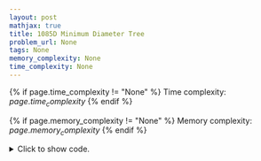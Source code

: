 ```yaml
---
layout: post
mathjax: true
title: 1085D Minimum Diameter Tree
problem_url: None
tags: None
memory_complexity: None
time_complexity: None
---
```




{% if page.time_complexity != "None" %}
Time complexity: ${{ page.time_complexity }}$
{% endif %}

{% if page.memory_complexity != "None" %}
Memory complexity: ${{ page.memory_complexity }}$
{% endif %}

<details>
<summary>
<p style="display:inline">Click to show code.</p>
</summary>
```cpp
{% raw %}
using namespace std;
using ll = long long;
using ii = pair<int, int>;
using vi = vector<int>;
int const NMAX = 1e5 + 11;
int n, s, deg[NMAX];
vi g[NMAX];
void dfs(int u, int p)
{
    deg[u] = 0;
    for (auto v : g[u])
    {
        deg[u]++;
        if (v != p)
            dfs(v, u);
    }
}
int main(void)
{
    cin >> n >> s;
    for (int i = 0; i < n - 1; ++i)
    {
        int u, v;
        cin >> u >> v;
        g[u].push_back(v);
        g[v].push_back(u);
    }
    dfs(1, 0);
    int l = count_if(deg + 1, deg + n + 1, [](int d) { return d == 1; });
    cout << fixed << setprecision(12) << (2.0 * s) / (1.0 * l) << endl;
    return 0;
}

{% endraw %}
```
</details>

